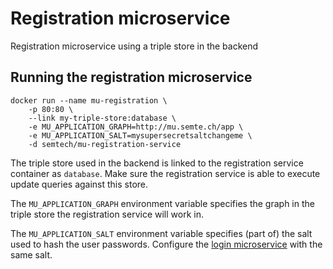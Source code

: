 # Registration microservice
Registration microservice using a triple store in the backend

## Running the registration microservice
    docker run --name mu-registration \
        -p 80:80 \
        --link my-triple-store:database \
        -e MU_APPLICATION_GRAPH=http://mu.semte.ch/app \
        -e MU_APPLICATION_SALT=mysupersecretsaltchangeme \
        -d semtech/mu-registration-service
        
The triple store used in the backend is linked to the registration service container as `database`. Make sure the registration service is able to execute update queries against this store.

The `MU_APPLICATION_GRAPH` environment variable specifies the graph in the triple store the registration service will work in.

The `MU_APPLICATION_SALT` environment variable specifies (part of) the salt used to hash the user passwords. Configure the [login microservice](https://github.com/mu-semtech/login-service) with the same salt.

